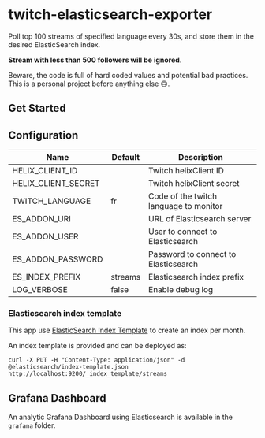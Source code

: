 # twitch-elasticsearch-exporter

Poll top 100 streams of specified language every 30s, and store them in the desired ElasticSearch index.

**Stream with less than 500 followers will be ignored**.

Beware, the code is full of hard coded values and potential bad practices. This is a personal project before anything else 🙃.

## Get Started

## Configuration

|Name|Default|Description|
|----|-------|-----------|
|HELIX_CLIENT_ID||Twitch helixClient ID|
|HELIX_CLIENT_SECRET||Twitch helixClient secret|
|TWITCH_LANGUAGE|fr|Code of the twitch language to monitor|
|ES_ADDON_URI||URL of Elasticsearch server|
|ES_ADDON_USER||User to connect to Elasticsearch|
|ES_ADDON_PASSWORD||Password to connect to Elasticsearch|
|ES_INDEX_PREFIX|streams|Elasticsearch index prefix|
|LOG_VERBOSE|false|Enable debug log|

### Elasticsearch index template

This app use [ElasticSearch Index Template](https://www.elastic.co/guide/en/elasticsearch/reference/current/index-templates.html)
to create an index per month.

An index template is provided and can be deployed as:

```shell
curl -X PUT -H "Content-Type: application/json" -d @elasticsearch/index-template.json http://localhost:9200/_index_template/streams
```


## Grafana Dashboard

An analytic Grafana Dashboard using Elasticsearch is available in the `grafana` folder.
